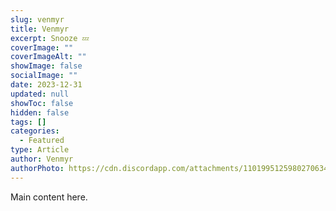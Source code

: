 ```yaml
---
slug: venmyr
title: Venmyr
excerpt: Snooze 💤
coverImage: ""
coverImageAlt: ""
showImage: false
socialImage: ""
date: 2023-12-31
updated: null
showToc: false
hidden: false
tags: []
categories:
  - Featured
type: Article
author: Venmyr
authorPhoto: https://cdn.discordapp.com/attachments/1101995125980270634/1189798883501543544/IMG_3552.JPG?size=100
---
```


Main content here.
